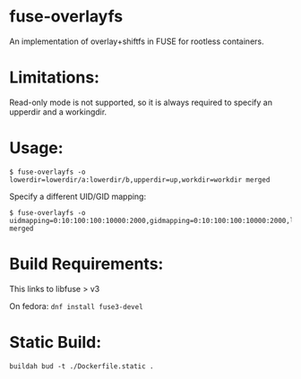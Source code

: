 fuse-overlayfs
===========

An implementation of overlay+shiftfs in FUSE for rootless containers.

Limitations:
=======================================================

Read-only mode is not supported, so it is always required to specify
an upperdir and a workingdir.

Usage:
=======================================================

```
$ fuse-overlayfs -o lowerdir=lowerdir/a:lowerdir/b,upperdir=up,workdir=workdir merged
```

Specify a different UID/GID mapping:

```
$ fuse-overlayfs -o uidmapping=0:10:100:100:10000:2000,gidmapping=0:10:100:100:10000:2000,lowerdir=lowerdir/a:lowerdir/b,upperdir=up,workdir=workdir merged
```

Build Requirements:
=======================================================

This links to libfuse > v3

On fedora: `dnf install fuse3-devel`


Static Build:
=======================================================

`buildah bud -t ./Dockerfile.static .`

